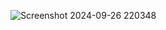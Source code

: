 ![Screenshot 2024-09-26 220348](https://github.com/user-attachments/assets/b312f4cf-2fad-4118-9b93-6f9c2609fdc6)
